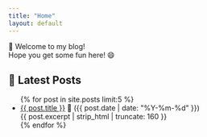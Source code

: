 ```yaml
---
title: "Home"
layout: default
---
```


👋 Welcome to my blog!  
Hope you get some fun here! 😄

## 📝 Latest Posts

<ul>
  {% for post in site.posts limit:5 %}
    <li>
      <a href="{{ site.baseurl }}{{ post.url }}">{{ post.title }}</a>
      <span>📅 ({{ post.date | date: "%Y-%m-%d" }})</span>
      <div>
        {{ post.excerpt | strip_html | truncate: 160 }}
      </div>
    </li>
  {% endfor %}
</ul>